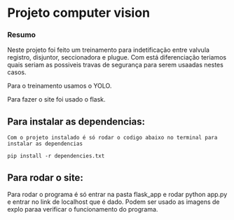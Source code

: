# Projeto computer vision

### Resumo

Neste projeto foi feito um treinamento para indetificação entre valvula registro, disjuntor, seccionadora e plugue. Com está diferenciação teriamos quais seriam as possiveis travas de segurança para serem usaadas nestes casos.

Para o treinamento usamos o YOLO.

Para fazer o site foi usado o flask.


## Para instalar as dependencias:
    Com o projeto instalado é só rodar o codigo abaixo no terminal para instalar as dependencias
    
    pip install -r dependencies.txt

## Para rodar o site:

Para rodar o programa é só entrar na pasta flask_app e rodar python app.py e entrar no link de localhost que é dado.
Podem ser usado as imagens de explo paraa verificar o funcionamento do programa.